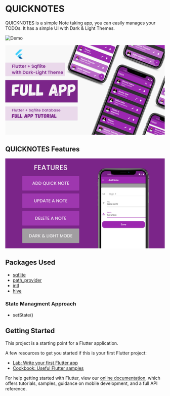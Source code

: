 # QUICKNOTES

QUICKNOTES is a simple Note taking app, you can easily manages your TODOs. It has a simple UI with Dark & Light Themes.

![Demo](/uigif.gif)

![App UI](/mockup.png)

## QUICKNOTES Features

![Features](/features.png)

## Packages Used

  - [sqflite](https://pub.dev/packages/sqflite)
  - [path_provider](https://pub.dev/packages/path_provider)
  - [intl](https://pub.dev/packages/intl)
  - [hive](https://pub.dev/packages/hive)

### State Managment Approach

- setState()

## Getting Started

This project is a starting point for a Flutter application.

A few resources to get you started if this is your first Flutter project:

- [Lab: Write your first Flutter app](https://flutter.dev/docs/get-started/codelab)
- [Cookbook: Useful Flutter samples](https://flutter.dev/docs/cookbook)

For help getting started with Flutter, view our
[online documentation](https://flutter.dev/docs), which offers tutorials,
samples, guidance on mobile development, and a full API reference.
